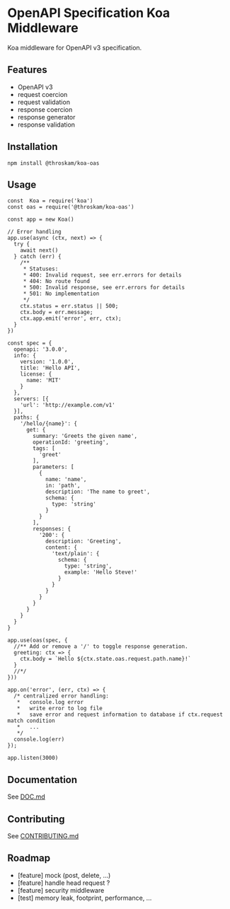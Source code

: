 # OpenAPI Specification Koa Middleware

Koa middleware for OpenAPI v3 specification.

## Features

- OpenAPI v3
- request coercion
- request validation
- response coercion
- response generator
- response validation

## Installation

`npm install @throskam/koa-oas`

## Usage

```
const  Koa = require('koa')
const oas = require('@throskam/koa-oas')

const app = new Koa()

// Error handling
app.use(async (ctx, next) => {
  try {
    await next()
  } catch (err) {
    /**
     * Statuses:
     * 400: Invalid request, see err.errors for details
     * 404: No route found
     * 500: Invalid response, see err.errors for details
     * 501: No implementation
     */
    ctx.status = err.status || 500;
    ctx.body = err.message;
    ctx.app.emit('error', err, ctx);
  }
})

const spec = {
  openapi: '3.0.0',
  info: {
    version: '1.0.0',
    title: 'Hello API',
    license: {
      name: 'MIT'
    }
  },
  servers: [{
    'url': 'http://example.com/v1'
  }],
  paths: {
    '/hello/{name}': {
      get: {
        summary: 'Greets the given name',
        operationId: 'greeting',
        tags: [
          'greet'
        ],
        parameters: [
          {
            name: 'name',
            in: 'path',
            description: 'The name to greet',
            schema: {
              type: 'string'
            }
          }
        ],
        responses: {
          '200': {
            description: 'Greeting',
            content: {
              'text/plain': {
                schema: {
                  type: 'string',
                  example: 'Hello Steve!'
                }
              }
            }
          }
        }
      }
    }
  }
}

app.use(oas(spec, {
  //** Add or remove a '/' to toggle response generation.
  greeting: ctx => {
    ctx.body = `Hello ${ctx.state.oas.request.path.name}!`
  }
  //*/
}))

app.on('error', (err, ctx) => {
  /* centralized error handling:
   *   console.log error
   *   write error to log file
   *   save error and request information to database if ctx.request match condition
   *   ...
   */
  console.log(err)
});

app.listen(3000)
```

## Documentation

See [DOC.md](DOC.md)

## Contributing

See [CONTRIBUTING.md](CONTRIBUTING.md)

## Roadmap

- [feature] mock (post, delete, ...)
- [feature] handle head request ?
- [feature] security middleware
- [test] memory leak, footprint, performance, ...
